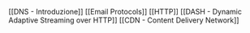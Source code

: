 [[DNS - Introduzione]]
[[Email Protocols]]
[[HTTP]]
[[DASH - Dynamic Adaptive Streaming over HTTP]]
[[CDN - Content Delivery Network]]